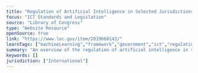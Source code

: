```yaml
---
title: "Regulation of Artificial Intelligence in Selected Jurisdictions"
focus: "ICT Standards and Legislation"
source: "Library of Congress"
type: "Website Resource"
openSource: true
link: "https://www.loc.gov/item/2019668143/"
learnTags: ["machineLearning","framework","government","ict","regulation"]
summary: "An overview of the regulation of artificial intelligence in selected jurisdictions."
keywords: []
jurisdiction: ["International"]
---
```


